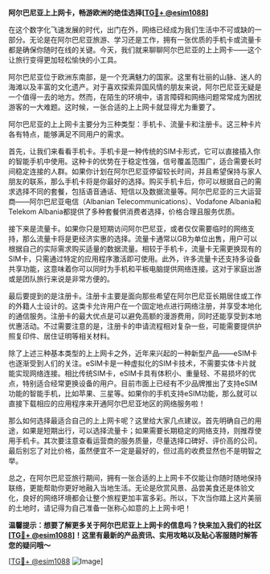**阿尔巴尼亚上上网卡，畅游欧洲的绝佳选择[[TG💪+ @esim1088](https://t.me/s/esim1088)]**

在这个数字化飞速发展的时代，出门在外，网络已经成为我们生活中不可或缺的一部分。无论是在阿尔巴尼亚旅游、学习还是工作，拥有一张优质的手机卡或流量卡都是确保你随时在线的关键。今天，我们就来聊聊阿尔巴尼亚的上上网卡——这个让旅行变得更加轻松愉快的小工具。

阿尔巴尼亚位于欧洲东南部，是一个充满魅力的国家。这里有壮丽的山脉、迷人的海滩以及丰富的文化遗产。对于喜欢探索异国风情的朋友来说，阿尔巴尼亚无疑是一个值得一去的地方。然而，在陌生的环境中，语言障碍和网络问题常常成为困扰游客的一大难题。这时候，一张合适的上上网卡就显得尤为重要了。

阿尔巴尼亚的上上网卡主要分为三种类型：手机卡、流量卡和注册卡。这三种卡片各有特点，能够满足不同用户的需求。

首先，让我们来看看手机卡。手机卡是一种传统的SIM卡形式，它可以直接插入你的智能手机中使用。这种卡的优势在于稳定性强，信号覆盖范围广，适合需要长时间稳定连接的人群。如果你计划在阿尔巴尼亚停留较长时间，并且希望保持与家人朋友的联系，那么手机卡将是你最好的选择。购买手机卡后，你可以根据自己的需求选择不同的套餐，包括语音通话、短信以及数据流量等。阿尔巴尼亚的三大运营商——阿尔巴尼亚电信（Albanian Telecommunications）、Vodafone Albania和Telekom Albania都提供了多种套餐供消费者选择，价格合理且服务优质。

接下来是流量卡。如果你只是短期访问阿尔巴尼亚，或者仅仅需要临时的网络支持，那么流量卡将是更经济实惠的选择。流量卡通常以GB为单位出售，用户可以根据自己的实际需求购买适量的数据流量。相较于手机卡，流量卡无需更换现有的SIM卡，只需通过特定的应用程序激活即可使用。此外，许多流量卡还支持多设备共享功能，这意味着你可以同时为手机和平板电脑提供网络连接。这对于家庭出游或是团队旅行来说是非常方便的。

最后要提到的是注册卡。注册卡主要是面向那些希望在阿尔巴尼亚长期居住或工作的外籍人士设计的。这类卡允许用户在一个固定地点进行网络注册，并享受本地化的通信服务。注册卡的最大优点是可以避免高额的漫游费用，同时还能享受到本地优惠活动。不过需要注意的是，注册卡的申请流程相对复杂一些，可能需要提供护照复印件、居住证明等相关材料。

除了上述三种基本类型的上上网卡之外，近年来兴起的一种新型产品——eSIM卡也逐渐受到人们的关注。eSIM卡是一种虚拟化的SIM卡技术，不需要实体卡片就能实现网络连接。相比传统SIM卡，eSIM卡具有体积小、重量轻、不易损坏的优点，特别适合经常更换设备的用户。目前市面上已经有不少品牌推出了支持eSIM功能的智能手机，比如苹果、三星等。如果你的手机支持eSIM功能，那么就可以直接下载相应的应用程序来开通阿尔巴尼亚地区的网络服务啦！

那么如何选择最适合自己的上上网卡呢？这里给大家几点建议。首先明确自己的用途，如果是短期出行，可以选择流量卡；如果需要长期稳定的网络支持，则推荐使用手机卡。其次要注意查看运营商的服务质量，尽量选择口碑好、评价高的公司。最后别忘了对比价格，虽然便宜不一定是最好的，但过高的收费显然也不是明智之举。

总之，在阿尔巴尼亚旅行期间，拥有一张合适的上上网卡不仅能让你随时随地保持联络，更能帮助你更好地融入当地生活。无论是欣赏风景、品尝美食还是体验文化，良好的网络环境都会让整个旅程更加丰富多彩。所以，下次当你踏上这片美丽的土地时，请记得为自己准备一张称心如意的上上网卡吧！

**温馨提示：想要了解更多关于阿尔巴尼亚上上网卡的信息吗？快来加入我们的社区[[TG💪+ @esim1088](https://t.me/s/esim1088)]！这里有最新的产品资讯、实用攻略以及贴心客服随时解答您的疑问哦～**

[[TG💪+ @esim1088](https://t.me/s/esim1088) ![Image](https://i.postimg.cc/4NQfJmqS/Snipaste-2025-05-13-00-14-12.png)]